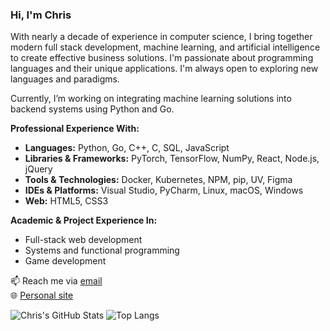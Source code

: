 ### Hi, I'm Chris

With nearly a decade of experience in computer science, I bring together modern full stack development, machine learning, and artificial intelligence to create effective business solutions. I'm passionate about programming languages and their unique applications. I'm always open to exploring new languages and paradigms.

Currently, I’m working on integrating machine learning solutions into backend systems using Python and Go.

**Professional Experience With:**
- **Languages:** Python, Go, C++, C, SQL, JavaScript  
- **Libraries & Frameworks:** PyTorch, TensorFlow, NumPy, React, Node.js, jQuery  
- **Tools & Technologies:** Docker, Kubernetes, NPM, pip, UV, Figma  
- **IDEs & Platforms:** Visual Studio, PyCharm, Linux, macOS, Windows  
- **Web:** HTML5, CSS3 

**Academic & Project Experience In:**

- Full-stack web development  
- Systems and functional programming  
- Game development  

📫 Reach me via [email](mailto:christopher.d.lee123@gmail.com)  
🌐 [Personal site](https://acdlee.net/)  

![Chris's GitHub Stats](https://github-readme-stats.vercel.app/api?username=acdlee&show_icons=true&theme=default&hide=issues&count_private=true)
![Top Langs](https://github-readme-stats.vercel.app/api/top-langs/?username=acdlee&layout=compact&langs_count=8&hide=css)
